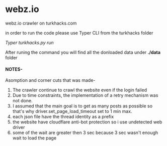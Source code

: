 # webz.io
webz.io crawler on turkhacks.com

in order to run the code please use Typer CLI from the turkhacks folder

*Typer turkhacks.py run*

After runing the command you will find all the donloaded data under **./data** folder


#### NOTES-


Asomption and corner cuts that was made-

1. The crawler continue to crawl the website even if the login failed
2. Due to time constraints, the implementation of a retry mechanism was not done.
3. I assumed that the main goal is to get as many posts as possible so that's why driver.set_page_load_timeout set to 1 min max.
4. each json file have the thread identity as a prefix
5. the website have cloudflare anti-bot protection so i use undetected web driver
6. some of the wait are greater then 3 sec because 3 sec wasn't enough wait to load the page



